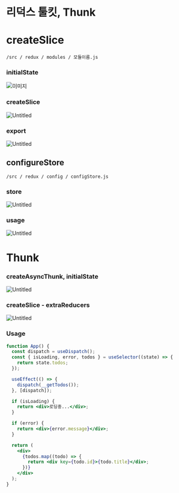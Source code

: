 # 리덕스 툴킷, Thunk

# createSlice

`/src / redux / modules / 모듈이름.js`

### initialState

![이미지](%E1%84%85%E1%85%B5%E1%84%83%E1%85%A5%E1%86%A8%E1%84%89%E1%85%B3%20%E1%84%90%E1%85%AE%E1%86%AF%E1%84%8F%E1%85%B5%E1%86%BA,%20Thunk%20bf151945f63a4c02b2628978fa1e9ebd/Untitled.png)

### createSlice

![Untitled](%E1%84%85%E1%85%B5%E1%84%83%E1%85%A5%E1%86%A8%E1%84%89%E1%85%B3%20%E1%84%90%E1%85%AE%E1%86%AF%E1%84%8F%E1%85%B5%E1%86%BA,%20Thunk%20bf151945f63a4c02b2628978fa1e9ebd/Untitled%201.png)

### export

![Untitled](%E1%84%85%E1%85%B5%E1%84%83%E1%85%A5%E1%86%A8%E1%84%89%E1%85%B3%20%E1%84%90%E1%85%AE%E1%86%AF%E1%84%8F%E1%85%B5%E1%86%BA,%20Thunk%20bf151945f63a4c02b2628978fa1e9ebd/Untitled%202.png)

## configureStore

`/src / redux / config / configStore.js`

### store

![Untitled](%E1%84%85%E1%85%B5%E1%84%83%E1%85%A5%E1%86%A8%E1%84%89%E1%85%B3%20%E1%84%90%E1%85%AE%E1%86%AF%E1%84%8F%E1%85%B5%E1%86%BA,%20Thunk%20bf151945f63a4c02b2628978fa1e9ebd/Untitled%203.png)

### usage

![Untitled](%E1%84%85%E1%85%B5%E1%84%83%E1%85%A5%E1%86%A8%E1%84%89%E1%85%B3%20%E1%84%90%E1%85%AE%E1%86%AF%E1%84%8F%E1%85%B5%E1%86%BA,%20Thunk%20bf151945f63a4c02b2628978fa1e9ebd/Untitled%204.png)

# Thunk

### createAsyncThunk, initialState

![Untitled](%E1%84%85%E1%85%B5%E1%84%83%E1%85%A5%E1%86%A8%E1%84%89%E1%85%B3%20%E1%84%90%E1%85%AE%E1%86%AF%E1%84%8F%E1%85%B5%E1%86%BA,%20Thunk%20bf151945f63a4c02b2628978fa1e9ebd/Untitled%205.png)

### createSlice - extraReducers

![Untitled](%E1%84%85%E1%85%B5%E1%84%83%E1%85%A5%E1%86%A8%E1%84%89%E1%85%B3%20%E1%84%90%E1%85%AE%E1%86%AF%E1%84%8F%E1%85%B5%E1%86%BA,%20Thunk%20bf151945f63a4c02b2628978fa1e9ebd/Untitled%206.png)

### Usage

```jsx
function App() {
  const dispatch = useDispatch();
  const { isLoading, error, todos } = useSelector((state) => {
    return state.todos;
  });

  useEffect(() => {
    dispatch(__getTodos());
  }, [dispatch]);

  if (isLoading) {
    return <div>로딩중...</div>;
  }

  if (error) {
    return <div>{error.message}</div>;
  }

  return (
    <div>
      {todos.map((todo) => {
        return <div key={todo.id}>{todo.title}</div>;
      })}
    </div>
  );
}
```
